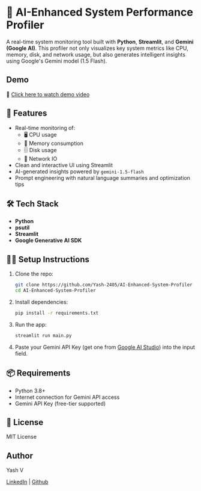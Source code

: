 # 🧠 AI-Enhanced System Performance Profiler

A real-time system monitoring tool built with **Python**, **Streamlit**, and **Gemini (Google AI)**. This profiler not only visualizes key system metrics like CPU, memory, disk, and network usage, but also generates intelligent insights using Google's Gemini model (1.5 Flash).

## Demo

🎥 [Click here to watch demo video](https://drive.google.com/file/d/1e0zPgM8AIPcAVAFANedJY8EQyp5Uo54i/view?usp=sharing)

## 🚀 Features
- Real-time monitoring of:
  - 🖥️ CPU usage
  - 💾 Memory consumption
  - 🗄️ Disk usage
  - 📶 Network IO
- Clean and interactive UI using Streamlit
- AI-generated insights powered by `gemini-1.5-flash`
- Prompt engineering with natural language summaries and optimization tips

## 🛠 Tech Stack
- **Python**
- **psutil**
- **Streamlit**
- **Google Generative AI SDK**

## 🧑‍💻 Setup Instructions
1. Clone the repo:
   ```bash
   git clone https://github.com/Yash-2405/AI-Enhanced-System-Profiler
   cd AI-Enhanced-System-Profiler
   ```

2. Install dependencies:
   ```bash
   pip install -r requirements.txt
   ```

3. Run the app:
   ```bash
   streamlit run main.py
   ```

4. Paste your Gemini API Key (get one from [Google AI Studio](https://makersuite.google.com/app)) into the input field.

## 📦 Requirements
- Python 3.8+
- Internet connection for Gemini API access
- Gemini API Key (free-tier supported)

## 📄 License
MIT License

## Author

Yash V

[LinkedIn](https://www.linkedin.com/in/yash-v-/) | [Github](https://github.com/Yash-2405)
